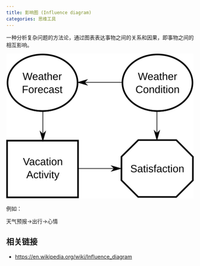 ```yaml
---
title: 影响图 (Influence diagram)
categories: 思维工具
---
```


一种分析复杂问题的方法论，通过图表表达事物之间的关系和因果，即事物之间的相互影响。

![例子](./influence-diagram/simple-influence-diagram.svg)

例如：

天气预报->出行->心情

## 相关链接
- https://en.wikipedia.org/wiki/Influence_diagram
